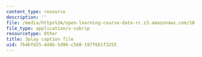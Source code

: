 ```yaml
---
content_type: resource
description: ''
file: /media/https%3A/open-learning-course-data-rc.s3.amazonaws.com/18-03sc-differential-equations-fall-2011/7b4bfd25dd4b5d96c568197f661f3255_Gb5o6VNboV0.srt
file_type: application/x-subrip
resourcetype: Other
title: 3play caption file
uid: 7b4bfd25-dd4b-5d96-c568-197f661f3255
---
```

